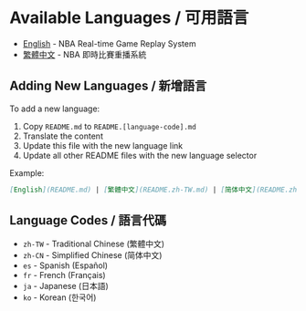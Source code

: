# Available Languages / 可用語言

- [English](README.md) - NBA Real-time Game Replay System
- [繁體中文](README.zh-TW.md) - NBA 即時比賽重播系統

## Adding New Languages / 新增語言

To add a new language:

1. Copy `README.md` to `README.[language-code].md`
2. Translate the content
3. Update this file with the new language link
4. Update all other README files with the new language selector

Example:
```markdown
[English](README.md) | [繁體中文](README.zh-TW.md) | [简体中文](README.zh-CN.md)
```

## Language Codes / 語言代碼

- `zh-TW` - Traditional Chinese (繁體中文)
- `zh-CN` - Simplified Chinese (简体中文)
- `es` - Spanish (Español)
- `fr` - French (Français)
- `ja` - Japanese (日本語)
- `ko` - Korean (한국어) 